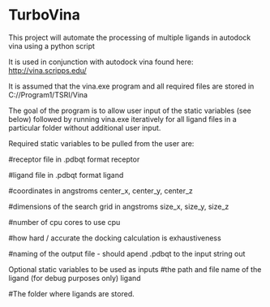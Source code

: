 # TurboVina
This project will automate the processing of multiple ligands in autodock vina using a python script

It is used in conjunction with autodock vina found here: http://vina.scripps.edu/

It is assumed that the vina.exe program and all required files are stored in C://Program1/TSRI/Vina

The goal of the program is to allow user input of the static variables (see below) followed by running vina.exe iteratively for all ligand files in a particular folder without additional user input.  

Required static variables to be pulled from the user are:

#receptor file in .pdbqt format
receptor

#ligand file in .pdbqt format
ligand 

#coordinates in angstroms
center_x, center_y, center_z

#dimensions of the search grid in angstroms
size_x, size_y, size_z

#number of cpu cores to use
cpu

#how hard / accurate the docking calculation is
exhaustiveness

#naming of the output file - should apend .pdbqt to the input string
out

Optional static variables to be used as inputs
#the path and file name of the ligand (for debug purposes only)
ligand

#The folder where ligands are stored.
